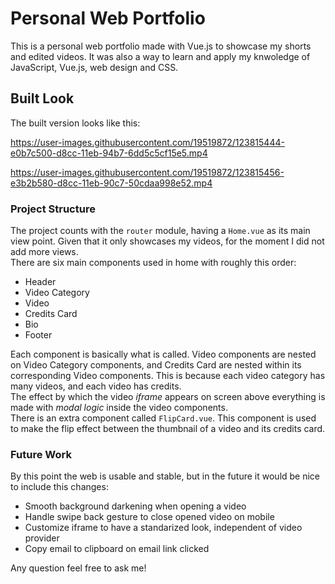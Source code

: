 # Personal Web Portfolio

This is a personal web portfolio made with Vue.js to showcase my shorts and edited videos. It was also a way to learn and apply my knwoledge of JavaScript, Vue.js, web design and CSS.  

## Built Look

The built version looks like this:

https://user-images.githubusercontent.com/19519872/123815444-e0b7c500-d8cc-11eb-94b7-6dd5c5cf15e5.mp4

https://user-images.githubusercontent.com/19519872/123815456-e3b2b580-d8cc-11eb-90c7-50cdaa998e52.mp4

### Project Structure

The project counts with the `router` module, having a `Home.vue` as its main view point. Given that it only showcases my videos, for the moment I did not add more views.  
There are six main components used in home with roughly this order:

- Header
- Video Category
- Video
- Credits Card
- Bio
- Footer

Each component is basically what is called. Video components are nested on Video Category components, and Credits Card are nested within its corresponding Video components. This is because each video category has many videos, and each video has credits.  
The effect by which the video _iframe_ appears on screen above everything is made with _modal logic_ inside the video components.  
There is an extra component called `FlipCard.vue`. This component is used to make the flip effect between the thumbnail of a video and its credits card.

### Future Work

By this point the web is usable and stable, but in the future it would be nice to include this changes:

- Smooth background darkening when opening a video
- Handle swipe back gesture to close opened video on mobile
- Customize iframe to have a standarized look, independent of video provider
- Copy email to clipboard on email link clicked



Any question feel free to ask me!

